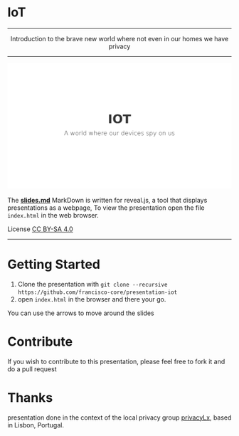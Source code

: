 # IoT

-----
<center>Introduction to the brave new world where not even in our homes we have privacy</center>

----

![First Slide](images/header.png)

The [**slides.md**](./slides.md) MarkDown is written for reveal.js, a tool that displays presentations as a webpage, To view the presentation open the file `index.html` in the web browser.

License [CC BY-SA 4.0](http://creativecommons.org/licenses/by-sa/4.0/)

---

# Getting Started

1. Clone the presentation with `git clone --recursive https://github.com/francisco-core/presentation-iot`
2. open `index.html` in the browser and there your go.

You can use the arrows to move around the slides

# Contribute

If you wish to contribute to this presentation, please feel free to fork it and do a pull request

# Thanks

presentation done in the context of the local privacy group [privacyLx](https://privacylx.org), based in Lisbon, Portugal.